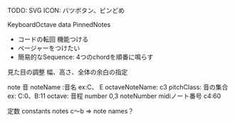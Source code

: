 TODO:
SVG ICON: バツボタン、ピンどめ

KeyboardOctave data
PinnedNotes
- コードの転回 機能つける
- ページャーをつけたい
- 簡易的なSequence: 4つのchordを順番に鳴らす

見た目の調整
幅、高さ、全体の余白の指定

note 音
noteName :音名 ex:C、 E
octaveNoteName: c3
pitchClass: 音の集合 ex: C:0、B:11
octave: 音程 number 0,3
noteNumber midiノート番号 c4:60

定数 constants
notes c〜b => note names？
